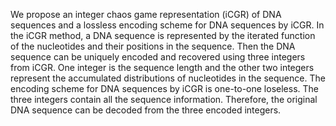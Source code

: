 We propose an integer chaos game representation (iCGR) of DNA sequences and a lossless encoding scheme for DNA sequences by iCGR. In the iCGR method, a DNA sequence is represented by the iterated function of the nucleotides and their positions in the sequence. Then the DNA sequence can be uniquely encoded and recovered using three integers from iCGR. One integer is the sequence length and the other two integers represent the accumulated distributions of nucleotides in the sequence. The encoding scheme for DNA sequences by iCGR is one-to-one loseless. The three integers contain all the sequence information. Therefore, the original DNA sequence can be decoded from the three encoded integers. 

